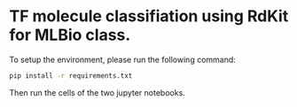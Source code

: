 # TF molecule classifiation using RdKit for MLBio class.

To setup the environment, please run the following command:

```bash
pip install -r requirements.txt
```

Then run the cells of the two jupyter notebooks.

